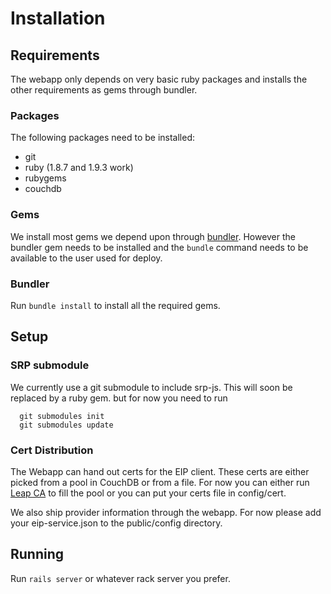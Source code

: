 # Installation #

## Requirements ##

The webapp only depends on very basic ruby packages and installs the other requirements as gems through bundler.

### Packages ###

The following packages need to be installed:

* git
* ruby (1.8.7 and 1.9.3 work)
* rubygems
* couchdb

### Gems ###

We install most gems we depend upon through [bundler](http://gembundler.com). However the bundler gem needs to be installed and the `bundle` command needs to be available to the user used for deploy.

### Bundler ###

Run `bundle install` to install all the required gems.

## Setup ##

### SRP submodule ###

We currently use a git submodule to include srp-js. This will soon be replaced by a ruby gem. but for now you need to run

```
  git submodules init
  git submodules update
```

### Cert Distribution ###

The Webapp can hand out certs for the EIP client. These certs are either picked from a pool in CouchDB or from a file. For now you can either run [Leap CA](http://github.com/leapcode/leap_ca) to fill the pool or you can put your certs file in config/cert.

We also ship provider information through the webapp. For now please add your eip-service.json to the public/config directory.

## Running ##

Run `rails server` or whatever rack server you prefer.

